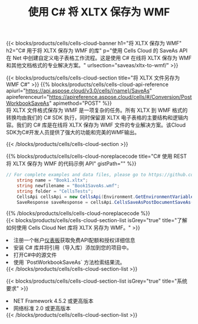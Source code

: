 ﻿---
title: 使用 C# 将 XLTX 保存为 WMF
description: 利用Aspose.Cells Cloud SDK for C#将XLTX格式文件保存为WMF格式文件。
kwords: Excel, Save XLTX as WMF, REST, C#
howto: How to save XLTX as WMF using Aspose.Cells Cloud C# library.
---
{{< blocks/products/cells/cells-cloud-banner h1="将 XLTX 保存为 WMF" h2="C# 用于将 XLTX 保存为 WMF 的库" p="使用 Cells Cloud 的 SaveAs API 在 Net 中创建自定义电子表格工作流程。这是使用 C# 在线将 XLTX 保存为 WMF 和其他文档格式的专业解决方案。" urlsection="saveas/xltx-to-wmf/" >}}

{{< blocks/products/cells/cells-cloud-section title="将 XLTX 文件另存为 WMF C#" >}}
{{% blocks/products/cells/cells-cloud-api-reference apiurl="https://api.aspose.cloud/v3.0/cells/{name}/SaveAs" apireferenceurl="https://apireference.aspose.cloud/cells/#/Conversion/PostWorkbookSaveAs" apimethod="POST" %}}
<br/>
将 XLTX 文件格式保存为 WMF 是一项复杂的任务。所有 XLTX 到 WMF 格式的转换均由我们的 C# SDK 执行，同时保留源 XLTX 电子表格的主要结构和逻辑内容。我们的 C# 库是在线将 XLTX 保存为 WMF 文件的专业解决方案。该Cloud SDK为C#开发人员提供了强大的功能和完美的WMF输出。

{{< /blocks/products/cells/cells-cloud-section >}}

{{% blocks/products/cells/cells-cloud-noreplacecode title="C# 使用 REST 将 XLTX 保存为 WMF 的代码示例 API" gistPath="" %}}
  
```cs
// For complete examples and data files, please go to https://github.com/aspose-cells-cloud/aspose-cells-cloud-dotnet/
    string name = "Book1.xltx";
    string newfilename = "Book1SaveAs.wmf";
    string folder = "CellsTests";
    CellsApi cellsApi = new CellsApi(Environment.GetEnvironmentVariable("ProductClientId"), Environment.GetEnvironmentVariable("ProductClientSecret"));
    SaveResponse saveResponse = cellsApi.CellsSaveAsPostDocumentSaveAs(name, null, newfilename, null,null,folder);
```
  
{{% /blocks/products/cells/cells-cloud-noreplacecode %}}
<br/>
{{< blocks/products/cells/cells-cloud-section-list isGrey="true" title="了解如何使用 Cells Cloud Net 库将 XLTX 另存为 WMF。" >}}
<li>注册一个帐户<a href="https://dashboard.aspose.cloud/">仪表板</a>获取免费API配额和授权详细信息</li>
<li>安装 C# 库并将引用（导入库）添加到您的项目中。</li>
<li>打开C#中的源文件</li>
<li>使用 `PostWorkbookSaveAs` 方法检索结果流。</li>
{{< /blocks/products/cells/cells-cloud-section-list >}}

{{< blocks/products/cells/cells-cloud-section-list isGrey="true" title="系统要求" >}}
<li>NET Framework 4.5.2 或更高版本</li>
<li>网络标准 2.0 或更高版本</li>
{{< /blocks/products/cells/cells-cloud-section-list >}}
